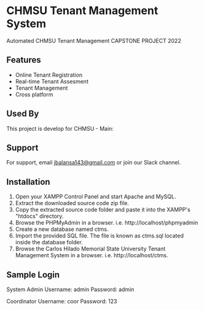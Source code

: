 # CHMSU Tenant Management System

Automated CHMSU Tenant Management CAPSTONE PROJECT 2022

## Features

- Online Tenant Registration
- Real-time Tenant Assesment
- Tenant Management
- Cross platform

## Used By

This project is develop for CHMSU - Main:

## Support

For support, email jbalansa143@gmail.com or join our Slack channel.

## Installation

1. Open your XAMPP Control Panel and start Apache and MySQL.
2. Extract the downloaded source code zip file.
3. Copy the extracted source code folder and paste it into the XAMPP's "htdocs" directory.
4. Browse the PHPMyAdmin in a browser. i.e. http://localhost/phpmyadmin
5. Create a new database named ctms.
6. Import the provided SQL file. The file is known as ctms.sql located inside the database folder.
7. Browse the Carlos Hilado Memorial State University Tenant Management System in a browser. i.e. http://localhost/ctms.

## Sample Login
System Admin
Username: admin
Password: admin

Coordinator
Username: coor
Password: 123


